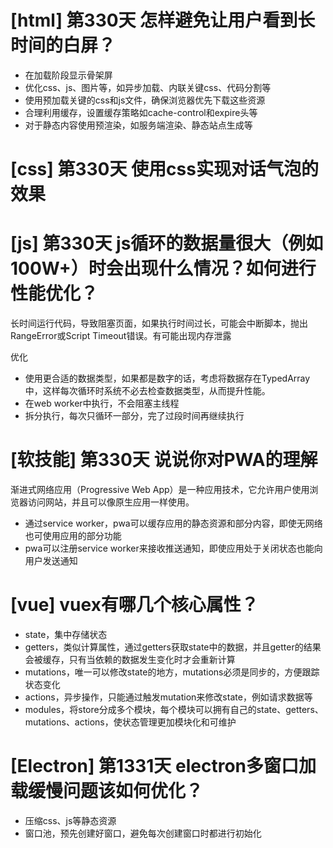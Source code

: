 # [html] 第330天 怎样避免让用户看到长时间的白屏？

- 在加载阶段显示骨架屏
- 优化css、js、图片等，如异步加载、内联关键css、代码分割等
- 使用<link rel="preload">预加载关键的css和js文件，确保浏览器优先下载这些资源
- 合理利用缓存，设置缓存策略如cache-control和expire头等
- 对于静态内容使用预渲染，如服务端渲染、静态站点生成等

# [css] 第330天 使用css实现对话气泡的效果

# [js] 第330天 js循环的数据量很大（例如100W+）时会出现什么情况？如何进行性能优化？

长时间运行代码，导致阻塞页面，如果执行时间过长，可能会中断脚本，抛出RangeError或Script Timeout错误。有可能出现内存泄露

优化
- 使用更合适的数据类型，如果都是数字的话，考虑将数据存在TypedArray中，这样每次循环时系统不必去检查数据类型，从而提升性能。
- 在web worker中执行，不会阻塞主线程
- 拆分执行，每次只循环一部分，完了过段时间再继续执行

# [软技能] 第330天 说说你对PWA的理解

渐进式网络应用（Progressive Web App）是一种应用技术，它允许用户使用浏览器访问网站，并且可以像原生应用一样使用。
- 通过service worker，pwa可以缓存应用的静态资源和部分内容，即使无网络也可使用应用的部分功能
- pwa可以注册service worker来接收推送通知，即使应用处于关闭状态也能向用户发送通知

# [vue] vuex有哪几个核心属性？

- state，集中存储状态
- getters，类似计算属性，通过getters获取state中的数据，并且getter的结果会被缓存，只有当依赖的数据发生变化时才会重新计算
- mutations，唯一可以修改state的地方，mutations必须是同步的，方便跟踪状态变化
- actions，异步操作，只能通过触发mutation来修改state，例如请求数据等
- modules，将store分成多个模块，每个模块可以拥有自己的state、getters、mutations、actions，使状态管理更加模块化和可维护

# [Electron] 第1331天 electron多窗口加载缓慢问题该如何优化？

- 压缩css、js等静态资源
- 窗口池，预先创建好窗口，避免每次创建窗口时都进行初始化
